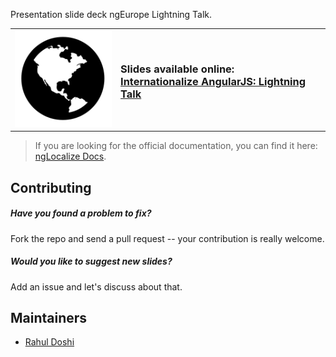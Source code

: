 Presentation slide deck ngEurope Lightning Talk.

<table>
    <tr>
        <td>
            <a href="http://doshprompt.github.io/angular-localization-lightning-talk/">
                <img src="https://raw.githubusercontent.com/doshprompt/angular-localization-lightning-talk/gh-pages/assets/fa-globe.png">
            </a>
        </td>
        <td>
            <h3>Slides available online:<br>
                <a href="http://doshprompt.github.io/angular-localization-lightning-talk/">
                    Internationalize AngularJS: Lightning Talk
                </a>
            </h3>
        </td>
    </tr>
</table>

> If you are looking for the official documentation, you can find it here: [ngLocalize Docs](http://doshprompt.github.io/angular-localization).

## Contributing

##### Have you found a problem to fix?
Fork the repo and send a pull request -- your contribution is really welcome.

##### Would you like to suggest new slides?
Add an issue and let's discuss about that.

## Maintainers
- [Rahul Doshi](https://github.com/doshprompt)
